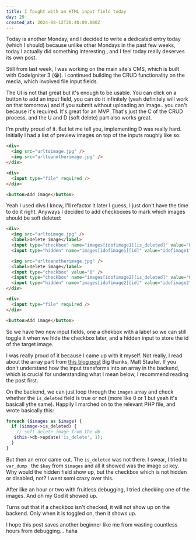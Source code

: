 ```yaml
---
title: I fought with an HTML input field today
day: 29
created_at: 2024-08-12T20:40:00.000Z
---
```

Today is another Monday, and I decided to write a dedicated entry today (which I should)
because unlike other Mondays in the past few weeks, today I actually did something interesting , and I feel today really deserves its own post.

Still from last week, I was working on the main site's CMS, which is built with
CodeIgniter 3 (😭). I continued building the CRUD functionality on the media,
which involved file input fields.

The UI is not that great but it's enough to be usable. You can click on a button
to add an input field, you can do it infinitely (yeah definitely will work
on that tomorrow) and if you submit without uploading an image.. you can't
because it's required. It's great for an MVP. That's just the C of the CRUD
process, and the U and D (soft delete) part also works great.

I'm pretty proud of it. But let me tell you, implementing D was really hard.
Initially I had a list of preview images on top of the inputs roughly like so:

```html
<div>
  <img src="urltoimage.jpg" />
  <img src="urltoanotherimage.jpg" />
</div>

<div>
  <input type="file" required />
</div>

<button>Add image</button>
```

Yeah I used divs I know, I'll refactor it later I guess, I just don't have the
time to do it right. Anyways I decided to add checkboxes to mark which images
should be soft deleted:

```html
<div>
  <img src="urltoimage.jpg" />
  <label>Delete image</label>
  <input type="checkbox" name="images[idofimage1][is_deleted]" value="0" />
  <input type="hidden" name="images[idofimage1][id]" value="idofimage1" />

  <img src="urltoanotherimage.jpg" />
  <label>Delete image</label>
  <input type="checkbox" value="0" />
  <input type="checkbox" name="images[idofimage2][is_deleted]" value="0" />
  <input type="hidden" name="images[idofimage2][id]" value="idofimage2" />
</div>

<div>
  <input type="file" required />
</div>

<button>Add image</button>
```

So we have two new input fields, one a chekbox with a label so we can still
toggle it when we hide the checkbox later, and a hidden input to store the id of
the target image.

I was really proud of it because I came up with it myself. Not really, I read
about the array part from [this blog
post](https://mattstauffer.com/blog/a-little-trick-for-grouping-fields-in-an-html-form/)
Big thanks, Matt Staufer. If you don't understand how the input transforms into
an array in the backend, which is crucial for understanding what I mean below,
I recommend reading the post first.

On the backend, we can just loop through the `images` array and check whether
the `is_deleted` field is true or not (more like 0 or 1 but yeah it's basicall
ythe same). Happily I marched on to the relevant PHP file, and wrote basically
this:

```php
foreach ($images as $image) {
  if ($image->is_deleted) {
    // soft delete image from the db
   $this->db->update('is_delete', 1);
  }
}
```

But then an error came out. The `is_deleted` was not there. I swear, I tried to
`var_dump ` the `$key` from `$images` and all it showed was the image `id` key.
Why would the hidden field show up, but the checkbox which is not hidden or
disabled, not? I went semi crazy over this.

After like an hour or two with fruitless debugging, I tried checking one of the
images. And oh my God it showed up.

Turns out that if a checkbox isn't checked, it will not show up on the
backend. Only when it is toggled on, then it shows up.

I hope this post saves another beginner like me from wasting countless hours from
debugging... haha
